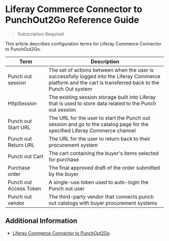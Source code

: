 # Liferay Commerce Connector to PunchOut2Go Reference Guide

> Subscription Required

This article describes configuration terms for Liferay Commerce Connector to PunchOut2Go.

| Term                   | Description                                                                                                                                                 |
| ---------------------- | ----------------------------------------------------------------------------------------------------------------------------------------------------------- |
| Punch out session      | The set of actions between when the user is successfully logged into the Liferay Commerce platform and the cart is transferred back to the Punch Out system |
| HttpSession            | The existing session storage built into Liferay that is used to store data related to the Punch out session                                                 |
| Punch out Start URL    | The URL for the user to start the Punch out session and go to the catalog page for the specified Liferay Commerce channel                                   |
| Punch out Return URL   | The URL for the user to return back to their procurement system                                                                                             |
| Punch out Cart         | The cart containing the buyer's items selected for purchase                                                                                                 |
| Purchase order         | The final approved draft of the order submitted by the buyer                                                                                                |
| Punch out Access Token | A single-use token used to auto-login the Punch out user                                                                                                    |
| Punch out vendor       | The third-party vendor that connects punch out catalogs with buyer procurement systems                                                                      |

## Additional Information

-   [Liferay Commerce Connector to PunchOut2Go](./liferay-commerce-connector-to-punchout2go.md)
